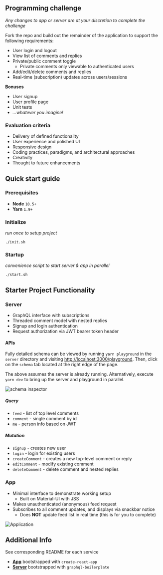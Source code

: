 ## Programming challenge

_Any changes to app or server are at your discretion to complete the challenge_

Fork the repo and build out the remainder of the application to support the following requirements:

- User login and logout
- View list of comments and replies
- Private/public comment toggle
  - Private comments only viewable to authenticated users
- Add/edit/delete comments and replies
- Real-time (subscription) updates across users/sessions

**Bonuses**

- User signup
- User profile page
- Unit tests
- _...whatever you imagine!_

### Evaluation criteria

- Delivery of defined functionality
- User experience and polished UI
- Responsive design
- Coding practices, paradigms, and architectural approaches
- Creativity
- Thought to future enhancements

## Quick start guide

### Prerequisites

- **Node** `10.5+`
- **Yarn** `1.9+`

### Initialize

_run once to setup project_

`./init.sh`

### Startup

_convenience script to start server & app in parallel_

`./start.sh`

## Starter Project Functionality

### Server

- GraphQL interface with subscriptions
- Threaded comment model with nested replies
- Signup and login authentication
- Request authorization via JWT bearer token header

#### APIs

Fully detailed schema can be viewed by running `yarn playground` in the `server` directory and visiting [http://localhost:3000/playground](playground). Then, click on the `schema` tab located at the right edge of the page.

The above assumes the server is already running. Alternatively, execute `yarn dev` to bring up the server and playground in parallel.

![schema inspector](https://user-images.githubusercontent.com/31106469/47105208-86e83d00-d200-11e8-8794-b5b14956599a.png)


##### Query

- `feed` - list of top level comments
- `comment` - single comment by id
- `me` - person info based on JWT

##### Mutation

- `signup` - creates new user
- `login` - login for existing users
- `createComment` - creates a new top-level comment or reply
- `editComment` - modify existing comment
- `deleteComment` - delete comment and nested replies

### App

- Minimal interface to demonstrate working setup
  - Built on Material-UI with JSS
- Makes unauthenticated (anonymous) feed request
- Subscribes to all comment updates, and displays via snackbar notice
  - Does **NOT** update feed list in real time (this is for you to complete)

![Application](https://user-images.githubusercontent.com/31106469/47105298-c31b9d80-d200-11e8-82ea-df70358e37b8.png)

## Additional Info

See corresponding README for each service

- **[App](./app/README.md)** bootstrapped with `create-react-app`
- **[Server](./server/README.md)** bootstrapped with `graphql-boilerplate`
